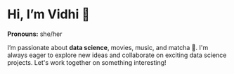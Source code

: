 # Hi, I’m Vidhi 👋
**Pronouns:** she/her

I’m passionate about **data science**, movies, music, and matcha 🍵. I'm always eager to explore new ideas and collaborate on exciting data science projects. Let's work together on something interesting!




<!---
ouidhi/ouidhi is a ✨ special ✨ repository because its `README.md` (this file) appears on your GitHub profile.
You can click the Preview link to take a look at your changes.
--->
